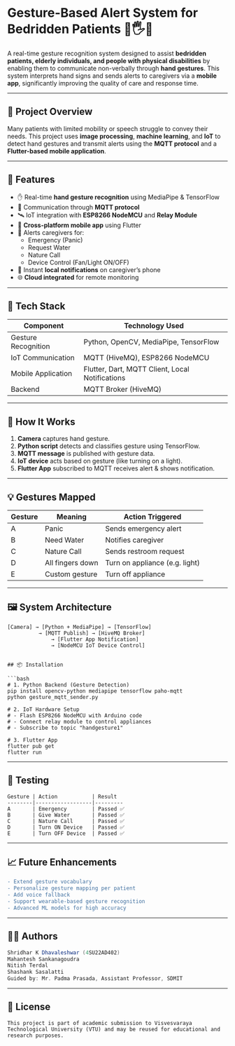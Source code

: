 # Gesture-Based Alert System for Bedridden Patients 🤖🖐️📱

A real-time gesture recognition system designed to assist **bedridden patients, elderly individuals, and people with physical disabilities** by enabling them to communicate non-verbally through **hand gestures**. This system interprets hand signs and sends alerts to caregivers via a **mobile app**, significantly improving the quality of care and response time.

---

## 🧠 Project Overview

Many patients with limited mobility or speech struggle to convey their needs. This project uses **image processing**, **machine learning**, and **IoT** to detect hand gestures and transmit alerts using the **MQTT protocol** and a **Flutter-based mobile application**.

---

## 🔧 Features

- ✋ Real-time **hand gesture recognition** using MediaPipe & TensorFlow
- 📡 Communication through **MQTT protocol**
- 🛰️ IoT integration with **ESP8266 NodeMCU** and **Relay Module**
- 📲 **Cross-platform mobile app** using Flutter
- 🚨 Alerts caregivers for:
  - Emergency (Panic)
  - Request Water
  - Nature Call
  - Device Control (Fan/Light ON/OFF)
- 🔔 Instant **local notifications** on caregiver’s phone
- 🌐 **Cloud integrated** for remote monitoring

---

## 🧰 Tech Stack

| Component              | Technology Used                     |
|------------------------|-------------------------------------|
| Gesture Recognition    | Python, OpenCV, MediaPipe, TensorFlow |
| IoT Communication      | MQTT (HiveMQ), ESP8266 NodeMCU     |
| Mobile Application     | Flutter, Dart, MQTT Client, Local Notifications |
| Backend                | MQTT Broker (HiveMQ)                |

---

## 📲 How It Works

1. **Camera** captures hand gesture.
2. **Python script** detects and classifies gesture using TensorFlow.
3. **MQTT message** is published with gesture data.
4. **IoT device** acts based on gesture (like turning on a light).
5. **Flutter App** subscribed to MQTT receives alert & shows notification.

---

## 💡 Gestures Mapped

| Gesture | Meaning         | Action Triggered                |
|---------|------------------|--------------------------------|
| A       | Panic            | Sends emergency alert          |
| B       | Need Water       | Notifies caregiver             |
| C       | Nature Call      | Sends restroom request         |
| D       | All fingers down | Turn on appliance (e.g. light) |
| E       | Custom gesture   | Turn off appliance             |

---

## 🖼️ System Architecture

```text
[Camera] → [Python + MediaPipe] → [TensorFlow] 
          → [MQTT Publish] → [HiveMQ Broker]
              → [Flutter App Notification]
              → [NodeMCU IoT Device Control]


## 📦 Installation

```bash
# 1. Python Backend (Gesture Detection)
pip install opencv-python mediapipe tensorflow paho-mqtt
python gesture_mqtt_sender.py

# 2. IoT Hardware Setup
# - Flash ESP8266 NodeMCU with Arduino code
# - Connect relay module to control appliances
# - Subscribe to topic "handgesture1"

# 3. Flutter App
flutter pub get
flutter run
```

---

## 🧪 Testing

```text
Gesture | Action           | Result
--------|------------------|---------
A       | Emergency        | Passed ✅
B       | Give Water       | Passed ✅
C       | Nature Call      | Passed ✅
D       | Turn ON Device   | Passed ✅
E       | Turn OFF Device  | Passed ✅
```

---

## 📈 Future Enhancements

```diff
- Extend gesture vocabulary
- Personalize gesture mapping per patient
- Add voice fallback
- Support wearable-based gesture recognition
- Advanced ML models for high accuracy
```

---

## 👨‍💻 Authors

```csharp
Shridhar K Dhavaleshwar (4SU22AD402)
Mahantesh Sankanagoudra
Nitish Terdal
Shashank Sasalatti
Guided by: Mr. Padma Prasada, Assistant Professor, SDMIT
```

---

## 📜 License

```vbnet
This project is part of academic submission to Visvesvaraya Technological University (VTU) and may be reused for educational and research purposes.
```
